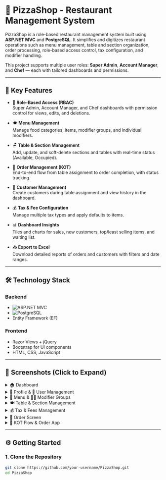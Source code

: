 # 🍕 PizzaShop - Restaurant Management System

PizzaShop is a role-based restaurant management system built using **ASP.NET MVC** and **PostgreSQL**. It simplifies and digitizes restaurant operations such as menu management, table and section organization, order processing, role-based access control, tax configuration, and modifier handling.

This project supports multiple user roles: **Super Admin**, **Account Manager**, and **Chef** — each with tailored dashboards and permissions.

---

## 🚀 Key Features

- 🔐 **Role-Based Access (RBAC)**  
  Super Admin, Account Manager, and Chef dashboards with permission control for views, edits, and deletions.

- 🍽️ **Menu Management**  
  Manage food categories, items, modifier groups, and individual modifiers.

- 🪑 **Table & Section Management**  
  Add, update, and soft-delete sections and tables with real-time status (Available, Occupied).

- 🧾 **Order Management (KOT)**  
  End-to-end flow from table assignment to order completion, with status tracking.

- 👥 **Customer Management**  
  Create customers during table assignment and view history in the dashboard.

- 💰 **Tax & Fee Configuration**  
  Manage multiple tax types and apply defaults to items.

- 📊 **Dashboard Insights**  
  Tiles and charts for sales, new customers, top/least selling items, and waiting list.

- 📥 **Export to Excel**  
  Download detailed reports of orders and customers with filters and date ranges.

---

## 🛠️ Technology Stack

### Backend
- ![ASP.NET MVC](https://img.shields.io/badge/.NET%20MVC-512BD4?style=for-the-badge&logo=dotnet&logoColor=white)
- ![PostgreSQL](https://img.shields.io/badge/PostgreSQL-336791?style=for-the-badge&logo=postgresql&logoColor=white)
- Entity Framework (EF)

### Frontend
- Razor Views + jQuery
- Bootstrap for UI components
- HTML, CSS, JavaScript

---

## 📸 Screenshots (Click to Expand)

<details>
  <summary>🏠 Dashboard</summary>

  ![Dashboard](./assets/screenshots/1.png)  
  *Main dashboard showing key metrics and navigation tiles.*

</details>

<details>
  <summary>👤 Profile & 👥 User Management</summary>

  ![Profile](./assets/screenshots/3.png)  
  *User profile with basic details and role information.*

  ![Users](./assets/screenshots/2.png)  
  *Super admin view to manage user roles and permissions.*

</details>

<details>
  <summary>🍕 Menu & 🧑‍🍳 Modifier Groups</summary>

  ![Menu](./assets/screenshots/5.png)  
  *List and manage menu items with categories and prices.*

  ![Modifiers](./assets/screenshots/6.png)  
  *Create modifier groups like toppings, sizes, etc.*

  ![Modifiers](./assets/screenshots/16.png)  
  ![Modifiers](./assets/screenshots/17.png)  
  ![Modifiers](./assets/screenshots/18.png)  
  *Preview of multiple modifiers in different states.*

</details>

<details>
  <summary>🍽️ Table & Section Management</summary>

  ![Tables](./assets/screenshots/7.png)  
  *Organize tables by section and assign statuses (Available, Occupied).*

</details>

<details>
  <summary>💰 Tax & Fees Management</summary>

  ![Taxes](./assets/screenshots/8.png)  
  *Configure tax types and default fee structures for items.*

</details>

<details>
  <summary>🧾 Order Screen</summary>

  ![Order](./assets/screenshots/4.png)  
  *Order summary screen showing item details and customer selection.*

</details>

<details>
  <summary>📲 KOT Flow & Order App</summary>

  ![Order Table](./assets/screenshots/9.png)  
  ![Order Table](./assets/screenshots/10.png)  
  *View and assign tables to customers.*

  ![Waiting Token](./assets/screenshots/12.png)  
  *Display waiting queue with token numbers.*

  ![Order Menu](./assets/screenshots/14.png)  
  ![Order Menu](./assets/screenshots/15.png)  
  *Menu selection with modifiers inside order screen.*

  ![KOT](./assets/screenshots/13.png)  
  *Kitchen Order Ticket view by chefs.*

</details>



---

## ⚙️ Getting Started

### 1. Clone the Repository

```bash
git clone https://github.com/your-username/PizzaShop.git
cd PizzaShop
